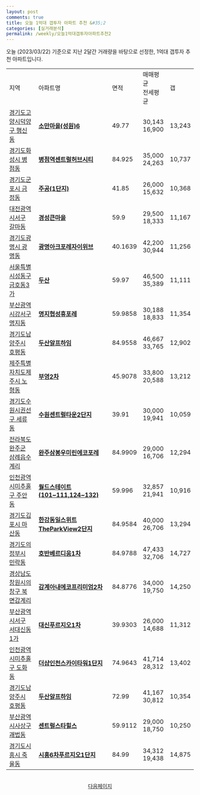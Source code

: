 ```yaml
---
layout: post
comments: true
title: 오늘 1억대 갭투자 아파트 추천 &#35;2
categories: [실거래분석]
permalink: /weekly/오늘1억대갭투자아파트추천2
---
```


오늘 (2023/03/22) 기준으로 지난 2달간 거래량을 바탕으로 선정한,
1억대 갭투자 추천 아파트입니다.

<table class="sortable">
  <tr>
    <td>지역</td>
    <td>아파트명</td>
    <td>면적</td>
    <td>매매평균<br>전세평균</td>
    <td>갭</td>
  </tr>

  <tr class="item">
    <td><a href="/apt/경기도고양시덕양구행신동">경기도고양시덕양구 행신동</a></td>
    <td style="font-weight: bold;"><a href="/apt/경기도고양시덕양구행신동소만마을(성원)6">소만마을(성원)6</a></td>
    <td>49.77</td>
    <td>30,143<br>16,900</td>
    <td>13,243</td>
  </tr>

  <tr class="item">
    <td><a href="/apt/경기도화성시병점동">경기도화성시 병점동</a></td>
    <td style="font-weight: bold;"><a href="/apt/경기도화성시병점동병점역센트럴허브시티">병점역센트럴허브시티</a></td>
    <td>84.925</td>
    <td>35,000<br>24,263</td>
    <td>10,737</td>
  </tr>

  <tr class="item">
    <td><a href="/apt/경기도군포시금정동">경기도군포시 금정동</a></td>
    <td style="font-weight: bold;"><a href="/apt/경기도군포시금정동주공(1단지)">주공(1단지)</a></td>
    <td>41.85</td>
    <td>26,000<br>15,632</td>
    <td>10,368</td>
  </tr>

  <tr class="item">
    <td><a href="/apt/대전광역시서구갈마동">대전광역시서구 갈마동</a></td>
    <td style="font-weight: bold;"><a href="/apt/대전광역시서구갈마동경성큰마을">경성큰마을</a></td>
    <td>59.9</td>
    <td>29,500<br>18,333</td>
    <td>11,167</td>
  </tr>

  <tr class="item">
    <td><a href="/apt/경기도광명시광명동">경기도광명시 광명동</a></td>
    <td style="font-weight: bold;"><a href="/apt/경기도광명시광명동광명아크포레자이위브">광명아크포레자이위브</a></td>
    <td>40.1639</td>
    <td>42,200<br>30,944</td>
    <td>11,256</td>
  </tr>

  <tr class="item">
    <td><a href="/apt/서울특별시성동구금호동3가">서울특별시성동구 금호동3가</a></td>
    <td style="font-weight: bold;"><a href="/apt/서울특별시성동구금호동3가두산">두산</a></td>
    <td>59.97</td>
    <td>46,500<br>35,389</td>
    <td>11,111</td>
  </tr>

  <tr class="item">
    <td><a href="/apt/부산광역시강서구명지동">부산광역시강서구 명지동</a></td>
    <td style="font-weight: bold;"><a href="/apt/부산광역시강서구명지동명지협성휴포레">명지협성휴포레</a></td>
    <td>59.9858</td>
    <td>30,188<br>18,833</td>
    <td>11,354</td>
  </tr>

  <tr class="item">
    <td><a href="/apt/경기도남양주시호평동">경기도남양주시 호평동</a></td>
    <td style="font-weight: bold;"><a href="/apt/경기도남양주시호평동두산알프하임">두산알프하임</a></td>
    <td>84.9558</td>
    <td>46,667<br>33,765</td>
    <td>12,902</td>
  </tr>

  <tr class="item">
    <td><a href="/apt/제주특별자치도제주시노형동">제주특별자치도제주시 노형동</a></td>
    <td style="font-weight: bold;"><a href="/apt/제주특별자치도제주시노형동부영2차">부영2차</a></td>
    <td>45.9078</td>
    <td>33,800<br>20,588</td>
    <td>13,212</td>
  </tr>

  <tr class="item">
    <td><a href="/apt/경기도수원시권선구세류동">경기도수원시권선구 세류동</a></td>
    <td style="font-weight: bold;"><a href="/apt/경기도수원시권선구세류동수원센트럴타운2단지">수원센트럴타운2단지</a></td>
    <td>39.91</td>
    <td>30,000<br>19,941</td>
    <td>10,059</td>
  </tr>

  <tr class="item">
    <td><a href="/apt/전라북도완주군삼례읍수계리">전라북도완주군 삼례읍수계리</a></td>
    <td style="font-weight: bold;"><a href="/apt/전라북도완주군삼례읍수계리완주삼봉우미린에코포레">완주삼봉우미린에코포레</a></td>
    <td>84.9909</td>
    <td>29,000<br>16,706</td>
    <td>12,294</td>
  </tr>

  <tr class="item">
    <td><a href="/apt/인천광역시미추홀구주안동">인천광역시미추홀구 주안동</a></td>
    <td style="font-weight: bold;"><a href="/apt/인천광역시미추홀구주안동월드스테이트(101~111,124~132)">월드스테이트(101~111,124~132)</a></td>
    <td>59.996</td>
    <td>32,857<br>21,941</td>
    <td>10,916</td>
  </tr>

  <tr class="item">
    <td><a href="/apt/경기도김포시마산동">경기도김포시 마산동</a></td>
    <td style="font-weight: bold;"><a href="/apt/경기도김포시마산동한강동일스위트TheParkView2단지">한강동일스위트TheParkView2단지</a></td>
    <td>84.9584</td>
    <td>40,000<br>26,706</td>
    <td>13,294</td>
  </tr>

  <tr class="item">
    <td><a href="/apt/경기도의정부시민락동">경기도의정부시 민락동</a></td>
    <td style="font-weight: bold;"><a href="/apt/경기도의정부시민락동호반베르디움1차">호반베르디움1차</a></td>
    <td>84.9788</td>
    <td>47,433<br>32,706</td>
    <td>14,727</td>
  </tr>

  <tr class="item">
    <td><a href="/apt/경상남도창원시의창구북면감계리">경상남도창원시의창구 북면감계리</a></td>
    <td style="font-weight: bold;"><a href="/apt/경상남도창원시의창구북면감계리감계아내에코프리미엄2차">감계아내에코프리미엄2차</a></td>
    <td>84.8776</td>
    <td>34,000<br>19,750</td>
    <td>14,250</td>
  </tr>

  <tr class="item">
    <td><a href="/apt/부산광역시서구서대신동1가">부산광역시서구 서대신동1가</a></td>
    <td style="font-weight: bold;"><a href="/apt/부산광역시서구서대신동1가대신푸르지오1차">대신푸르지오1차</a></td>
    <td>39.9303</td>
    <td>26,000<br>14,688</td>
    <td>11,312</td>
  </tr>

  <tr class="item">
    <td><a href="/apt/인천광역시미추홀구도화동">인천광역시미추홀구 도화동</a></td>
    <td style="font-weight: bold;"><a href="/apt/인천광역시미추홀구도화동더샵인천스카이타워1단지">더샵인천스카이타워1단지</a></td>
    <td>74.9643</td>
    <td>41,714<br>28,312</td>
    <td>13,402</td>
  </tr>

  <tr class="item">
    <td><a href="/apt/경기도남양주시호평동">경기도남양주시 호평동</a></td>
    <td style="font-weight: bold;"><a href="/apt/경기도남양주시호평동두산알프하임">두산알프하임</a></td>
    <td>72.99</td>
    <td>41,167<br>30,812</td>
    <td>10,354</td>
  </tr>

  <tr class="item">
    <td><a href="/apt/부산광역시사상구괘법동">부산광역시사상구 괘법동</a></td>
    <td style="font-weight: bold;"><a href="/apt/부산광역시사상구괘법동센트럴스타힐스">센트럴스타힐스</a></td>
    <td>59.9112</td>
    <td>29,000<br>18,750</td>
    <td>10,250</td>
  </tr>

  <tr class="item">
    <td><a href="/apt/경기도시흥시죽율동">경기도시흥시 죽율동</a></td>
    <td style="font-weight: bold;"><a href="/apt/경기도시흥시죽율동시흥6차푸르지오1단지">시흥6차푸르지오1단지</a></td>
    <td>84.99</td>
    <td>34,312<br>19,438</td>
    <td>14,875</td>
  </tr>

  <tr>
      <script async src="https://pagead2.googlesyndication.com/pagead/js/adsbygoogle.js?client=ca-pub-3485438051770037"
          crossorigin="anonymous"></script>
      <ins class="adsbygoogle"
          style="display:block"
          data-ad-format="fluid"
          data-ad-layout-key="-fb+5w+4e-db+86"
          data-ad-client="ca-pub-3485438051770037"
          data-ad-slot="1827090281"></ins>
      <script>
          (adsbygoogle = window.adsbygoogle || []).push({});
      </script>
  </tr>

</table>
<br>
<center><a href="/weekly/오늘1억대갭투자아파트추천3">다음페이지</a></center>
<br><br>
